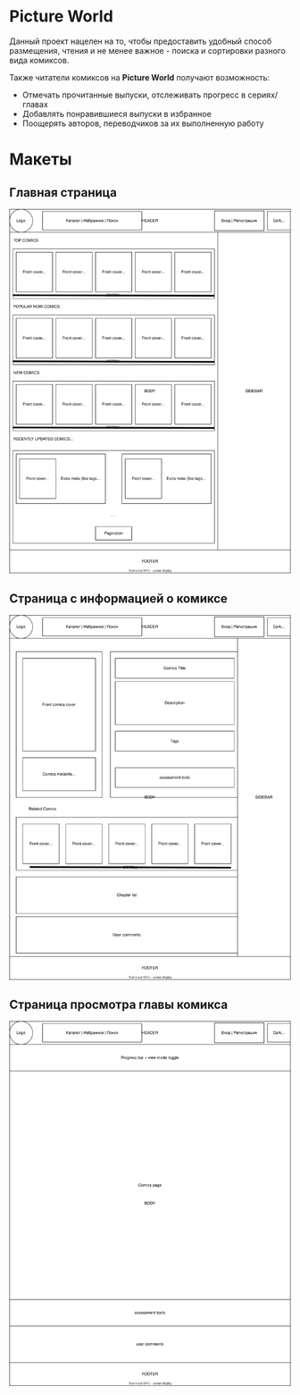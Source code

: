 # Picture World

Данный проект нацелен на то, чтобы предоставить удобный способ размещения, чтения 
и не менее важное - поиска и сортировки разного вида комиксов. 

Также читатели комиксов на **Picture World** получают возможность:
- Отмечать прочитанные выпуски, отслеживать прогресс в сериях/главах
- Добавлять понравившиеся выпуски в избранное
- Поощерять авторов, переводчиков за их выполненную работу

# Макеты

## Главная страница
![main-layout](main-layout.drawio.svg)

## Страница с информацией о комиксе
![comics-info-layout](comics-info-layout.drawio.svg)

## Страница просмотра главы комикса 

![comics-view-layout.svg](comics-view-layout.svg)